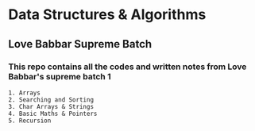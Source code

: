 # Data Structures & Algorithms

## Love Babbar Supreme Batch

### This repo contains all the codes and written notes from Love Babbar's supreme batch 1
```
1. Arrays
2. Searching and Sorting
3. Char Arrays & Strings
4. Basic Maths & Pointers
5. Recursion
```
